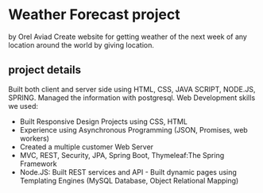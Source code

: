 # Weather Forecast project
by Orel Aviad
Create website for getting weather of the next week of any location around the world by giving location.
## project details
Built both client and server side using HTML, CSS, JAVA SCRIPT, NODE.JS, SPRING. Managed the information with postgresql.
Web Development skills we used: 
- Built Responsive Design Projects using CSS, HTML
-	Experience using Asynchronous Programming (JSON, Promises, web workers)
-	Created a multiple customer Web Server
-	MVC, REST, Security, JPA, Spring Boot, Thymeleaf:The Spring Framework
-	Node.JS: Built REST services and API - Built dynamic pages using Templating Engines (MySQL Database, Object Relational Mapping)

